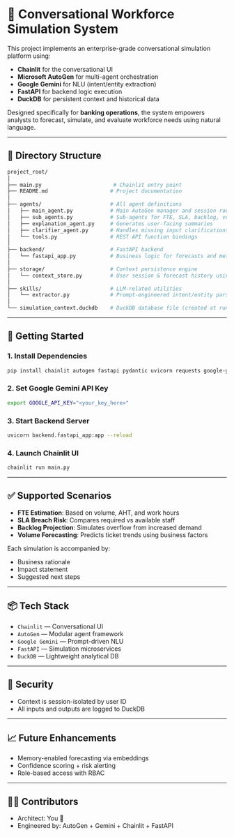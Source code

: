 # 🧠 Conversational Workforce Simulation System

This project implements an enterprise-grade conversational simulation platform using:
- **Chainlit** for the conversational UI
- **Microsoft AutoGen** for multi-agent orchestration
- **Google Gemini** for NLU (intent/entity extraction)
- **FastAPI** for backend logic execution
- **DuckDB** for persistent context and historical data

Designed specifically for **banking operations**, the system empowers analysts to forecast, simulate, and evaluate workforce needs using natural language.

---

## 📁 Directory Structure

```bash
project_root/
│
├── main.py                       # Chainlit entry point
├── README.md                    # Project documentation
│
├── agents/                      # All agent definitions
│   ├── main_agent.py            # Main AutoGen manager and session router
│   ├── sub_agents.py            # Sub-agents for FTE, SLA, backlog, volume
│   ├── explanation_agent.py     # Generates user-facing summaries
│   ├── clarifier_agent.py       # Handles missing input clarifications
│   └── tools.py                 # REST API function bindings
│
├── backend/                     # FastAPI backend
│   └── fastapi_app.py           # Business logic for forecasts and metrics
│
├── storage/                     # Context persistence engine
│   └── context_store.py         # User session & forecast history using DuckDB
│
├── skills/                      # LLM-related utilities
│   └── extractor.py             # Prompt-engineered intent/entity parsing
│
└── simulation_context.duckdb    # DuckDB database file (created at runtime)
```

---

## 🚀 Getting Started

### 1. Install Dependencies
```bash
pip install chainlit autogen fastapi pydantic uvicorn requests google-generativeai duckdb
```

### 2. Set Google Gemini API Key
```bash
export GOOGLE_API_KEY="<your_key_here>"
```

### 3. Start Backend Server
```bash
uvicorn backend.fastapi_app:app --reload
```

### 4. Launch Chainlit UI
```bash
chainlit run main.py
```

---

## ✅ Supported Scenarios

- **FTE Estimation**: Based on volume, AHT, and work hours
- **SLA Breach Risk**: Compares required vs available staff
- **Backlog Projection**: Simulates overflow from increased demand
- **Volume Forecasting**: Predicts ticket trends using business factors

Each simulation is accompanied by:
- Business rationale
- Impact statement
- Suggested next steps

---

## 📦 Tech Stack
- `Chainlit` — Conversational UI
- `AutoGen` — Modular agent framework
- `Google Gemini` — Prompt-driven NLU
- `FastAPI` — Simulation microservices
- `DuckDB` — Lightweight analytical DB

---

## 🔐 Security
- Context is session-isolated by user ID
- All inputs and outputs are logged to DuckDB

---

## 📈 Future Enhancements
- Memory-enabled forecasting via embeddings
- Confidence scoring + risk alerting
- Role-based access with RBAC

---

## 👨‍💻 Contributors
- Architect: You 🧠
- Engineered by: AutoGen + Gemini + Chainlit + FastAPI
